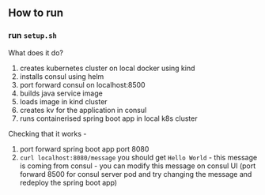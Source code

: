 ## How to run

### run `setup.sh`

What does it do?

1. creates kubernetes cluster on local docker using kind
2. installs consul using helm
3. port forward consul on localhost:8500
4. builds java service image
5. loads image in kind cluster
6. creates kv for the application in consul
7. runs containerised spring boot app in local k8s cluster

Checking that it works -

1. port forward spring boot app port 8080
2. `curl localhost:8080/message` you should get `Hello World` - this message is coming from consul - you can modify this message on consul UI (port forward 8500 for consul server pod and try changing the message and redeploy the spring boot app)
